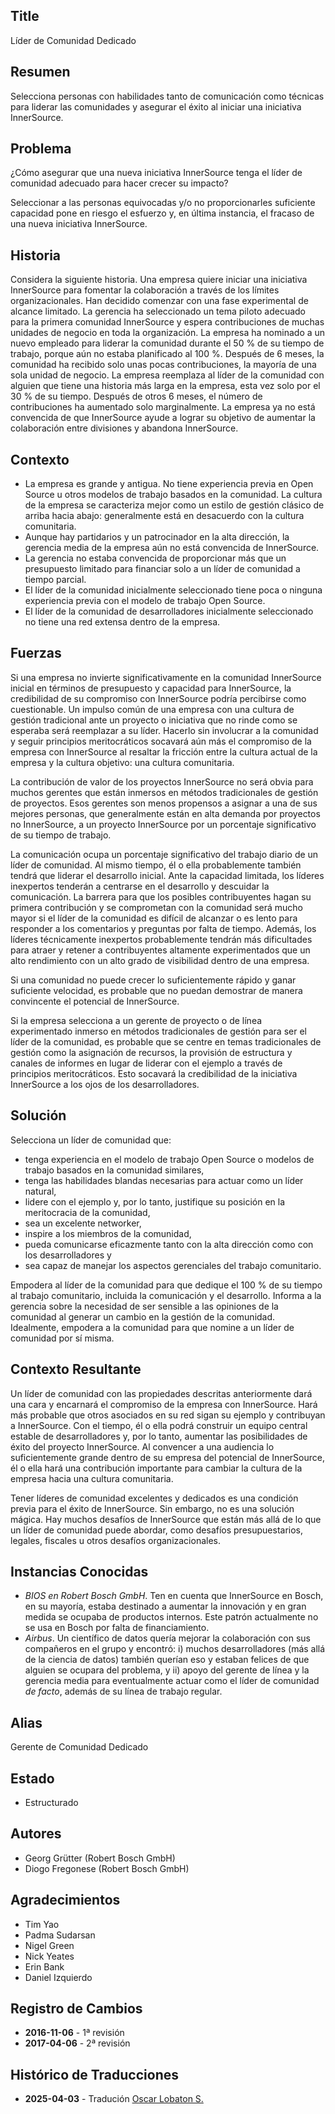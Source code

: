 ## Title

Líder de Comunidad Dedicado

## Resumen

Selecciona personas con habilidades tanto de comunicación como técnicas para liderar las comunidades y asegurar el éxito al iniciar una iniciativa InnerSource.

## Problema

¿Cómo asegurar que una nueva iniciativa InnerSource tenga el líder de comunidad adecuado para hacer crecer su impacto?

Seleccionar a las personas equivocadas y/o no proporcionarles suficiente capacidad pone en riesgo el esfuerzo y, en última instancia, el fracaso de una nueva iniciativa InnerSource.

## Historia

Considera la siguiente historia. Una empresa quiere iniciar una iniciativa InnerSource para fomentar la colaboración a través de los límites organizacionales. Han decidido comenzar con una fase experimental de alcance limitado. La gerencia ha seleccionado un tema piloto adecuado para la primera comunidad InnerSource y espera contribuciones de muchas unidades de negocio en toda la organización. La empresa ha nominado a un nuevo empleado para liderar la comunidad durante el 50 % de su tiempo de trabajo, porque aún no estaba planificado al 100 %. Después de 6 meses, la comunidad ha recibido solo unas pocas contribuciones, la mayoría de una sola unidad de negocio. La empresa reemplaza al líder de la comunidad con alguien que tiene una historia más larga en la empresa, esta vez solo por el 30 % de su tiempo. Después de otros 6 meses, el número de contribuciones ha aumentado solo marginalmente. La empresa ya no está convencida de que InnerSource ayude a lograr su objetivo de aumentar la colaboración entre divisiones y abandona InnerSource.

## Contexto

- La empresa es grande y antigua. No tiene experiencia previa en Open Source u otros modelos de trabajo basados en la comunidad. La cultura de la empresa se caracteriza mejor como un estilo de gestión clásico de arriba hacia abajo: generalmente está en desacuerdo con la cultura comunitaria.
- Aunque hay partidarios y un patrocinador en la alta dirección, la gerencia media de la empresa aún no está convencida de InnerSource.
- La gerencia no estaba convencida de proporcionar más que un presupuesto limitado para financiar solo a un líder de comunidad a tiempo parcial.
- El líder de la comunidad inicialmente seleccionado tiene poca o ninguna experiencia previa con el modelo de trabajo Open Source.
- El líder de la comunidad de desarrolladores inicialmente seleccionado no tiene una red extensa dentro de la empresa.

## Fuerzas

Si una empresa no invierte significativamente en la comunidad InnerSource inicial en términos de presupuesto y capacidad para InnerSource, la credibilidad de su compromiso con InnerSource podría percibirse como cuestionable. Un impulso común de una empresa con una cultura de gestión tradicional ante un proyecto o iniciativa que no rinde como se esperaba será reemplazar a su líder. Hacerlo sin involucrar a la comunidad y seguir principios meritocráticos socavará aún más el compromiso de la empresa con InnerSource al resaltar la fricción entre la cultura actual de la empresa y la cultura objetivo: una cultura comunitaria.

La contribución de valor de los proyectos InnerSource no será obvia para muchos gerentes que están inmersos en métodos tradicionales de gestión de proyectos. Esos gerentes son menos propensos a asignar a una de sus mejores personas, que generalmente están en alta demanda por proyectos no InnerSource, a un proyecto InnerSource por un porcentaje significativo de su tiempo de trabajo.

La comunicación ocupa un porcentaje significativo del trabajo diario de un líder de comunidad. Al mismo tiempo, él o ella probablemente también tendrá que liderar el desarrollo inicial. Ante la capacidad limitada, los líderes inexpertos tenderán a centrarse en el desarrollo y descuidar la comunicación. La barrera para que los posibles contribuyentes hagan su primera contribución y se comprometan con la comunidad será mucho mayor si el líder de la comunidad es difícil de alcanzar o es lento para responder a los comentarios y preguntas por falta de tiempo. Además, los líderes técnicamente inexpertos probablemente tendrán más dificultades para atraer y retener a contribuyentes altamente experimentados que un alto rendimiento con un alto grado de visibilidad dentro de una empresa.

Si una comunidad no puede crecer lo suficientemente rápido y ganar suficiente velocidad, es probable que no puedan demostrar de manera convincente el potencial de InnerSource.

Si la empresa selecciona a un gerente de proyecto o de línea experimentado inmerso en métodos tradicionales de gestión para ser el líder de la comunidad, es probable que se centre en temas tradicionales de gestión como la asignación de recursos, la provisión de estructura y canales de informes en lugar de liderar con el ejemplo a través de principios meritocráticos. Esto socavará la credibilidad de la iniciativa InnerSource a los ojos de los desarrolladores.

## Solución

Selecciona un líder de comunidad que:

- tenga experiencia en el modelo de trabajo Open Source o modelos de trabajo basados en la comunidad similares,
- tenga las habilidades blandas necesarias para actuar como un líder natural,
- lidere con el ejemplo y, por lo tanto, justifique su posición en la meritocracia de la comunidad,
- sea un excelente networker,
- inspire a los miembros de la comunidad,
- pueda comunicarse eficazmente tanto con la alta dirección como con los desarrolladores y
- sea capaz de manejar los aspectos gerenciales del trabajo comunitario.

Empodera al líder de la comunidad para que dedique el 100 % de su tiempo al trabajo comunitario, incluida la comunicación y el desarrollo. Informa a la gerencia sobre la necesidad de ser sensible a las opiniones de la comunidad al generar un cambio en la gestión de la comunidad. Idealmente, empodera a la comunidad para que nomine a un líder de comunidad por sí misma.

## Contexto Resultante

Un líder de comunidad con las propiedades descritas anteriormente dará una cara y encarnará el compromiso de la empresa con InnerSource. Hará más probable que otros asociados en su red sigan su ejemplo y contribuyan a InnerSource. Con el tiempo, él o ella podrá construir un equipo central estable de desarrolladores y, por lo tanto, aumentar las posibilidades de éxito del proyecto InnerSource. Al convencer a una audiencia lo suficientemente grande dentro de su empresa del potencial de InnerSource, él o ella hará una contribución importante para cambiar la cultura de la empresa hacia una cultura comunitaria.

Tener líderes de comunidad excelentes y dedicados es una condición previa para el éxito de InnerSource. Sin embargo, no es una solución mágica. Hay muchos desafíos de InnerSource que están más allá de lo que un líder de comunidad puede abordar, como desafíos presupuestarios, legales, fiscales u otros desafíos organizacionales.

## Instancias Conocidas

* _BIOS en Robert Bosch GmbH_. Ten en cuenta que InnerSource en Bosch, en su mayoría, estaba destinado a aumentar la innovación y en gran medida se ocupaba de productos internos. Este patrón actualmente no se usa en Bosch por falta de financiamiento.
* _Airbus_. Un científico de datos quería mejorar la colaboración con sus compañeros en el grupo y encontró: i) muchos desarrolladores (más allá de la ciencia de datos) también querían eso y estaban felices de que alguien se ocupara del problema, y ii) apoyo del gerente de línea y la gerencia media para eventualmente actuar como el líder de comunidad _de facto_, además de su línea de trabajo regular.

## Alias

Gerente de Comunidad Dedicado

## Estado

* Estructurado

## Autores

- Georg Grütter (Robert Bosch GmbH)
- Diogo Fregonese (Robert Bosch GmbH)

## Agradecimientos

- Tim Yao
- Padma Sudarsan
- Nigel Green
- Nick Yeates
- Erin Bank
- Daniel Izquierdo

## Registro de Cambios

- **2016-11-06** - 1ª revisión
- **2017-04-06** - 2ª revisión

## Histórico de Traducciones

- **2025-04-03** - Tradución [Oscar Lobaton S.](https://github.com/ovas04)